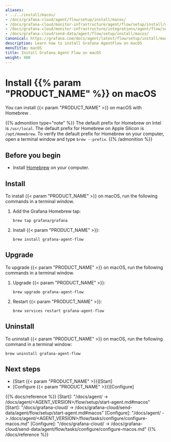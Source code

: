 ```yaml
---
aliases:
- ../../install/macos/
- /docs/grafana-cloud/agent/flow/setup/install/macos/
- /docs/grafana-cloud/monitor-infrastructure/agent/flow/setup/install/macos/
- /docs/grafana-cloud/monitor-infrastructure/integrations/agent/flow/setup/install/macos/
- /docs/grafana-cloud/send-data/agent/flow/setup/install/macos/
canonical: https://grafana.com/docs/agent/latest/flow/setup/install/macos/
description: Learn how to install Grafana AgentFlow on macOS
menuTitle: macOS
title: Install Grafana Agent Flow on macOS
weight: 400
---
```


# Install {{% param "PRODUCT_NAME" %}} on macOS

You can install {{< param "PRODUCT_NAME" >}} on macOS with Homebrew .

{{% admonition type="note" %}}
The default prefix for Homebrew on Intel is `/usr/local`. The default prefix for Homebrew on Apple Silicon is `/opt/Homebrew`. To verify the default prefix for Homebrew on your computer, open a terminal window and type `brew --prefix`.
{{% /admonition %}}

## Before you begin

* Install [Homebrew][] on your computer.

## Install

To install {{< param "PRODUCT_NAME" >}} on macOS, run the following commands in a terminal window.

1. Add the Grafana Homebrew tap:

   ```shell
   brew tap grafana/grafana
   ```

1. Install {{< param "PRODUCT_NAME" >}}:

   ```shell
   brew install grafana-agent-flow
   ```

## Upgrade

To upgrade {{< param "PRODUCT_NAME" >}} on macOS, run the following commands in a terminal window.

1. Upgrade {{< param "PRODUCT_NAME" >}}:

   ```shell
   brew upgrade grafana-agent-flow
   ```

1. Restart {{< param "PRODUCT_NAME" >}}:

   ```shell
   brew services restart grafana-agent-flow
   ```

## Uninstall

To uninstall {{< param "PRODUCT_NAME" >}} on macOS, run the following command in a terminal window:

```shell
brew uninstall grafana-agent-flow
```

## Next steps

- [Start {{< param "PRODUCT_NAME" >}}][Start]
- [Configure {{< param "PRODUCT_NAME" >}}][Configure]

[Homebrew]: https://brew.sh

{{% docs/reference %}}
[Start]: "/docs/agent/ -> /docs/agent/<AGENT_VERSION>/flow/setup/start-agent.md#macos"
[Start]: "/docs/grafana-cloud/ -> /docs/grafana-cloud/send-data/agent/flow/setup/start-agent.md#macos"
[Configure]: "/docs/agent/ -> /docs/agent/<AGENT_VERSION>/flow/tasks/configure/configure-macos.md"
[Configure]: "/docs/grafana-cloud/ -> /docs/grafana-cloud/send-data/agent/flow/tasks/configure/configure-macos.md"
{{% /docs/reference %}}
